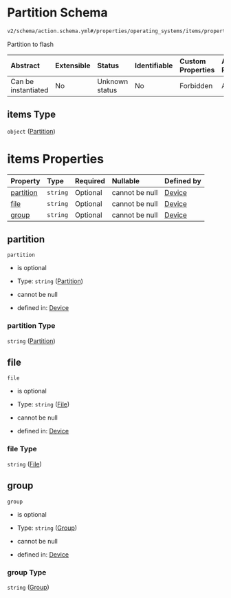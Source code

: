 # Partition Schema

```txt
v2/schema/action.schema.yml#/properties/operating_systems/items/properties/steps/items/properties/actions/items/oneOf/0/properties/heimdall:flash/properties/partitions/items
```

Partition to flash

| Abstract            | Extensible | Status         | Identifiable | Custom Properties | Additional Properties | Access Restrictions | Defined In                                                          |
| :------------------ | :--------- | :------------- | :----------- | :---------------- | :-------------------- | :------------------ | :------------------------------------------------------------------ |
| Can be instantiated | No         | Unknown status | No           | Forbidden         | Allowed               | none                | [device.schema.json*](../device.schema.json "open original schema") |

## items Type

`object` ([Partition](device-properties-operating-systems-operating-system-properties-steps-step-properties-group-step-action-oneof-heimdallflash-action-properties-heimdallflash-action-properties-partitions-partition.md))

# items Properties

| Property                | Type     | Required | Nullable       | Defined by                                                                                                                                                                                                                                                                                                                                                                                                                                |
| :---------------------- | :------- | :------- | :------------- | :---------------------------------------------------------------------------------------------------------------------------------------------------------------------------------------------------------------------------------------------------------------------------------------------------------------------------------------------------------------------------------------------------------------------------------------- |
| [partition](#partition) | `string` | Optional | cannot be null | [Device](device-properties-operating-systems-operating-system-properties-steps-step-properties-group-step-action-oneof-heimdallflash-action-properties-heimdallflash-action-properties-partitions-partition-properties-partition.md "v2/schema/action.schema.yml#/properties/operating_systems/items/properties/steps/items/properties/actions/items/oneOf/0/properties/heimdall:flash/properties/partitions/items/properties/partition") |
| [file](#file)           | `string` | Optional | cannot be null | [Device](device-properties-operating-systems-operating-system-properties-steps-step-properties-group-step-action-oneof-heimdallflash-action-properties-heimdallflash-action-properties-partitions-partition-properties-file.md "v2/schema/action.schema.yml#/properties/operating_systems/items/properties/steps/items/properties/actions/items/oneOf/0/properties/heimdall:flash/properties/partitions/items/properties/file")           |
| [group](#group)         | `string` | Optional | cannot be null | [Device](device-properties-operating-systems-operating-system-properties-steps-step-properties-group-step-action-oneof-heimdallflash-action-properties-heimdallflash-action-properties-partitions-partition-properties-group.md "v2/schema/action.schema.yml#/properties/operating_systems/items/properties/steps/items/properties/actions/items/oneOf/0/properties/heimdall:flash/properties/partitions/items/properties/group")         |

## partition



`partition`

*   is optional

*   Type: `string` ([Partition](device-properties-operating-systems-operating-system-properties-steps-step-properties-group-step-action-oneof-heimdallflash-action-properties-heimdallflash-action-properties-partitions-partition-properties-partition.md))

*   cannot be null

*   defined in: [Device](device-properties-operating-systems-operating-system-properties-steps-step-properties-group-step-action-oneof-heimdallflash-action-properties-heimdallflash-action-properties-partitions-partition-properties-partition.md "v2/schema/action.schema.yml#/properties/operating_systems/items/properties/steps/items/properties/actions/items/oneOf/0/properties/heimdall:flash/properties/partitions/items/properties/partition")

### partition Type

`string` ([Partition](device-properties-operating-systems-operating-system-properties-steps-step-properties-group-step-action-oneof-heimdallflash-action-properties-heimdallflash-action-properties-partitions-partition-properties-partition.md))

## file



`file`

*   is optional

*   Type: `string` ([File](device-properties-operating-systems-operating-system-properties-steps-step-properties-group-step-action-oneof-heimdallflash-action-properties-heimdallflash-action-properties-partitions-partition-properties-file.md))

*   cannot be null

*   defined in: [Device](device-properties-operating-systems-operating-system-properties-steps-step-properties-group-step-action-oneof-heimdallflash-action-properties-heimdallflash-action-properties-partitions-partition-properties-file.md "v2/schema/action.schema.yml#/properties/operating_systems/items/properties/steps/items/properties/actions/items/oneOf/0/properties/heimdall:flash/properties/partitions/items/properties/file")

### file Type

`string` ([File](device-properties-operating-systems-operating-system-properties-steps-step-properties-group-step-action-oneof-heimdallflash-action-properties-heimdallflash-action-properties-partitions-partition-properties-file.md))

## group



`group`

*   is optional

*   Type: `string` ([Group](device-properties-operating-systems-operating-system-properties-steps-step-properties-group-step-action-oneof-heimdallflash-action-properties-heimdallflash-action-properties-partitions-partition-properties-group.md))

*   cannot be null

*   defined in: [Device](device-properties-operating-systems-operating-system-properties-steps-step-properties-group-step-action-oneof-heimdallflash-action-properties-heimdallflash-action-properties-partitions-partition-properties-group.md "v2/schema/action.schema.yml#/properties/operating_systems/items/properties/steps/items/properties/actions/items/oneOf/0/properties/heimdall:flash/properties/partitions/items/properties/group")

### group Type

`string` ([Group](device-properties-operating-systems-operating-system-properties-steps-step-properties-group-step-action-oneof-heimdallflash-action-properties-heimdallflash-action-properties-partitions-partition-properties-group.md))
